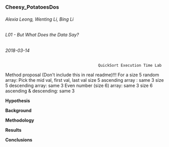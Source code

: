 ### Cheesy_PotatoesDos
###### Alexia Leong, Wenting Li, Bing Li
###### L01 - But What Does the Data Say?
###### 2018-03-14

                                             QuickSort Execution Time Lab
Method proposal (Don't include this in real readme)!!! 
  For a size 5 random array: Pick the mid val, first val, last val
  size 5 ascending array : same 3
  size 5 descending array: same 3
  Even number (size 6) array: same 3
  size 6 ascending & descending: same 3
                                             
                                             
**Hypothesis**

**Background**

**Methodology**

**Results**

**Conclusions**
